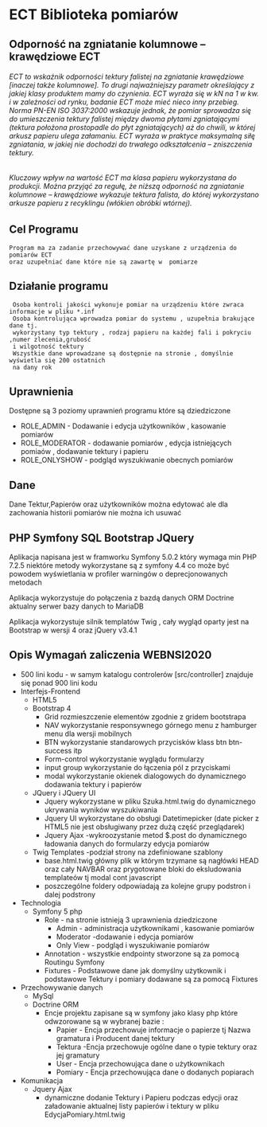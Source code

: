 # ECT Biblioteka pomiarów
## Odporność na zgniatanie kolumnowe – krawędziowe ECT
###### ECT to wskaźnik odporności tektury falistej na zgniatanie krawędziowe [inaczej także kolumnowe]. To drugi najważniejszy parametr określający z jakiej klasy produktem mamy do czynienia. ECT wyraża się w kN na 1 w kw. i w zależności od rynku, badanie ECT może mieć nieco inny przebieg. Norma PN-EN ISO 3037:2000 wskazuje jednak, że pomiar sprowadza się do umieszczenia tektury falistej między dwoma płytami zgniatającymi (tektura położona prostopadle do płyt zgniatających) aż do chwili, w której arkusz papieru ulega załamaniu. ECT wyraża w praktyce maksymalną siłę zgniatania, w jakiej nie dochodzi do trwałego odkształcenia – zniszczenia tektury.
###### Kluczowy wpływ na wartość ECT ma klasa papieru wykorzystana do produkcji. Można przyjąć za regułę, że niższą odporność na zgniatanie kolumnowe – krawędziowe wykazuje tektura falista, do której wykorzystano arkusze papieru z recyklingu (włókien obróbki wtórnej).
## Cel Programu 
    Program ma za zadanie przechowywać dane uzyskane z urządzenia do pomiarów ECT  
    oraz uzupełniać dane które nie są zawartę w  pomiarze 
## Działanie programu 
     Osoba kontroli jakości wykonuje pomiar na urządzeniu które zwraca informacje w pliku *.inf
     Osoba kontrolująca wprowadza pomiar do systemu , uzupełnia brakujące dane tj. 
     wykorzystany typ tektury , rodzaj papieru na każdej fali i pokryciu ,numer zlecenia,grubość 
     i wilgotność tektury
     Wszystkie dane wprowadzane są dostępnie na stronie , domyślnie wyświetla się 200 ostatnich 
     na dany rok  
## Uprawnienia
 Dostępne są 3 poziomy uprawnień programu które są dziedziczone 
   * ROLE_ADMIN - Dodawanie i edycja użytkowników , kasowanie pomiarów 
   * ROLE_MODERATOR - dodawanie pomiarów , edycja istniejących pomiaów , dodawanie tektury i papieru 
   * ROLE_ONLYSHOW -  podgląd wyszukiwanie obecnych pomiarów 
## Dane
 Dane Tektur,Papierów oraz użytkowników można edytować 
  ale dla zachowania historii pomiarów nie można ich usuwać 
## PHP  Symfony SQL Bootstrap JQuery
   Aplikacja napisana jest w framworku Symfony 5.0.2 który wymaga min PHP 7.2.5
   niektóre metody wykorzystane są z symfony 4.4 co może być powodem
    wyświetlania w profiler warningów o deprecjonowanych metodach 
    
   Aplikacja wykorzystuje do połączenia z bazdą danych ORM Doctrine 
   aktualny serwer bazy danych to MariaDB
   
   Aplikacja wykorzystuje silnik templatów Twig , cały wygląd oparty jest na Bootstrap w wersji 4 oraz 
   jQuery v3.4.1 
## Opis Wymagań zaliczenia  WEBNSI2020
 * 500 lini kodu - w samym katalogu controlerów  [src/controller] znajduje się ponad 900 lini kodu 
 * Interfejs-Frontend
    * HTML5 
    * Bootstrap 4
        * Grid rozmieszczenie elementów zgodnie z gridem bootstrapa
        * NAV wykorzystanie responsywnego górnego menu z hamburger menu dla wersji mobilnych 
        * BTN wykorzystanie standarowych przycisków klass btn btn-success itp
        * Form-control wykorzystanie wyglądu formularzy 
        * input group  wykorzystanie do łączenia pól z przyciskami
        * modal wykorzystanie okienek dialogowych do dynamicznego dodawania tektury i papierów 
    * JQuery i JQuery UI 
        * Jquery wykorzystane w pliku Szuka.html.twig do dynamicznego ukrywania wyników wyszukiwania 
        * Jquery UI wykorzystane do obsługi Datetimepicker (date picker z HTML5 nie jest obsługiwany przez dużą część przeglądarek)
        * Jquery Ajax -wykroozystanie metod $.post do dynamicznego ładowania danych do formularzy edycja pomiarów
    * Twig Templates -podział strony na zdefiniowane szablony 
        * base.html.twig główny plik w którym trzymane są nagłówki HEAD oraz cały NAVBAR oraz prygotowane bloki do eksludowania templateów tj modal cont javascript
        * poszczególne foldery odpowiadają za kolejne grupy podstron i dalej podstrony  
  * Technologia 
    * Symfony 5 php
        * Role - na stronie istnieją 3 uprawnienia dziedziczone 
            * Admin - administracja użytkownikami , kasowanie pomiarów
            * Moderator -dodawanie i edycja pomiarów 
            * Only View - podgląd i wyszukiwanie pomiarów 
        * Annotation - wszystkie endpointy stworzone są za pomocą Routingu Symfony 
        * Fixtures  - Podstawowe dane jak domyślny użytkownik i podstawowe Tektury i pomiary dodawane są za pomocą Fixtures
  * Przechowywanie danych 
    * MySql
    * Doctrine ORM
        * Encje projektu zapisane są w symfony jako klasy php które odwzorowane są w wybranej bazie :
            * Papier - Encja przechowuje informacje o papierze tj Nazwa gramatura i Producent danej tektury
            * Tektura -Encja przechowuje ogólne dane o typie tektury oraz jej gramatury 
            * User - Encja przechowująca dane o użytkownikach 
            * Pomiary - Encja przechowująca dane o dodanych popiarach
  * Komunikacja
    * Jquery Ajax 
        * dynamiczne dodanie Tektury i Papieru podczas edycji oraz załadowanie aktualnej listy papierów i tektury
        w pliku EdycjaPomiary.html.twig
        
   

     
    
